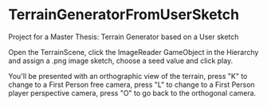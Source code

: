 # TerrainGeneratorFromUserSketch
Project for a Master Thesis: Terrain Generator based on a User sketch

Open the TerrainScene, click the ImageReader GameObject in the Hierarchy and assign a .png image sketch, choose a seed value and click play.

You'll be presented with an orthographic view of the terrain, press "K" to change to a First Person free camera, press "L" to change to a First Person player perspective camera, press "O" to go back to the orthogonal camera.
